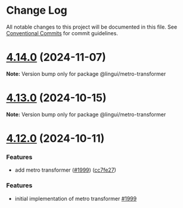 # Change Log

All notable changes to this project will be documented in this file.
See [Conventional Commits](https://conventionalcommits.org) for commit guidelines.

# [4.14.0](https://github.com/lingui/js-lingui/compare/v4.13.0...v4.14.0) (2024-11-07)

**Note:** Version bump only for package @lingui/metro-transformer

# [4.13.0](https://github.com/lingui/js-lingui/compare/v4.12.0...v4.13.0) (2024-10-15)

**Note:** Version bump only for package @lingui/metro-transformer

# [4.12.0](https://github.com/lingui/js-lingui/compare/v4.11.4...v4.12.0) (2024-10-11)

### Features

- add metro transformer ([#1999](https://github.com/lingui/js-lingui/issues/1999)) ([cc7fe27](https://github.com/lingui/js-lingui/commit/cc7fe2744495e69984bf6839e217cb4216f004ce))

### Features

- initial implementation of metro transformer [#1999](https://github.com/lingui/js-lingui/pull/1999)
